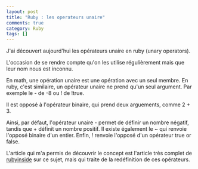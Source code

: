 ```yaml
---
layout: post
title: "Ruby : les operateurs unaire"
comments: true
category: Ruby
tags: []
---
```

J'ai découvert aujourd'hui les opérateurs unaire en ruby (unary operators).

L'occasion de se rendre compte qu'on les utilise régulièrement mais que leur nom nous est inconnu.

En math, une opération unaire est une opération avec un seul membre. En ruby, c'est similaire, un opérateur unaire ne prend qu'un seul argument. Par exemple le - de -8 ou ! de !true.

Il est opposé à l'opérateur binaire, qui prend deux arguements, comme 2 + 3. 

Ainsi, par défaut, l'opérateur unaire - permet de définir un nombre négatif, tandis que + définit un nombre positif. Il existe également le ~ qui renvoie l'opposé binaire d'un entier. Enfin, ! renvoie l'opposé d'un opérateur true or false.

L'article qui m'a permis de découvrir le concept est l'article très complet de [rubyinside](http://www.rubyinside.com/rubys-unary-operators-and-how-to-redefine-their-functionality-5610.html) sur ce sujet, mais qui traite de la redéfinition de ces opérateurs.
